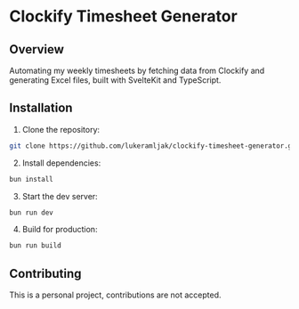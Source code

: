 # Clockify Timesheet Generator

## Overview

Automating my weekly timesheets by fetching data from Clockify and generating Excel files, built with SvelteKit and TypeScript.

## Installation

1. Clone the repository:

```sh
git clone https://github.com/lukeramljak/clockify-timesheet-generator.git
```

2. Install dependencies:

```sh
bun install
```

3. Start the dev server:

```sh
bun run dev
```

4. Build for production:

```sh
bun run build
```

## Contributing

This is a personal project, contributions are not accepted.

